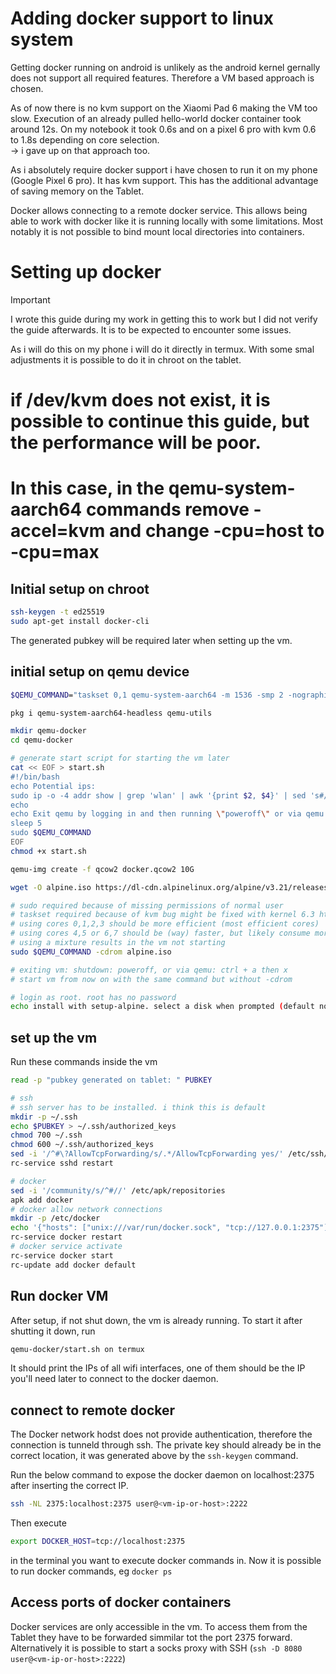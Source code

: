 # Adding docker support to linux system

Getting docker running on android is unlikely as the android kernel gernally does not support all required features. Therefore a VM based approach is chosen.

As of now there is no kvm support on the Xiaomi Pad 6 making the VM too slow. Execution of an already pulled hello-world docker container took around 12s. On my notebook it took 0.6s and on a pixel 6 pro with kvm 0.6 to 1.8s depending on core selection. \
-> i gave up on that approach too.

As i absolutely require docker support i have chosen to run it on my phone (Google Pixel 6 pro). It has kvm support. This has the additional advantage of saving memory on the Tablet.

Docker allows connecting to a remote docker service. This allows being able to work with docker like it is running locally with some limitations. Most notably it is not possible to bind mount local directories into containers.

# Setting up docker
> [!IMPORTANT]
> I wrote this guide during my work in getting this to work but I did not verify the guide afterwards. 
> It is to be expected to encounter some issues.


As i will do this on my phone i will do it directly in termux. With some smal adjustments it is possible to do it in chroot on the tablet.

# if /dev/kvm does not exist, it is possible to continue this guide, but the performance will be poor.
# In this case, in the qemu-system-aarch64 commands remove -accel=kvm and change -cpu=host to -cpu=max

## Initial setup on chroot

```bash
ssh-keygen -t ed25519
sudo apt-get install docker-cli
```


The generated pubkey will be required later when setting up the vm.

## initial setup on qemu device
```bash
$QEMU_COMMAND="taskset 0,1 qemu-system-aarch64 -m 1536 -smp 2 -nographic -bios $PREFIX/share/qemu/edk2-aarch64-code.fd -drive if=virtio,file=docker.qcow2,format=qcow2 -netdev user,id=net0,hostfwd=tcp::2222-:22 -device virtio-net-device,netdev=net0 -machine virt -accel kvm -cpu host"

pkg i qemu-system-aarch64-headless qemu-utils

mkdir qemu-docker
cd qemu-docker

# generate start script for starting the vm later
cat << EOF > start.sh
#!/bin/bash
echo Potential ips: 
sudo ip -o -4 addr show | grep 'wlan' | awk '{print $2, $4}' | sed 's#/.*##'
echo
echo Exit qemu by logging in and then running \"poweroff\" or via qemu: ctrl + a then x
sleep 5
sudo $QEMU_COMMAND
EOF
chmod +x start.sh

qemu-img create -f qcow2 docker.qcow2 10G

wget -O alpine.iso https://dl-cdn.alpinelinux.org/alpine/v3.21/releases/aarch64/alpine-virt-3.21.3-aarch64.iso

# sudo required because of missing permissions of normal user
# taskset required because of kvm bug might be fixed with kernel 6.3 https://github.com/Joshua-Riek/ubuntu-rockchip/issues/731
# using cores 0,1,2,3 should be more efficient (most efficient cores)
# using cores 4,5 or 6,7 should be (way) faster, but likely consume more power and obviously allows less parallel tasks (less cores)  
# using a mixture results in the vm not starting
sudo $QEMU_COMMAND -cdrom alpine.iso

# exiting vm: shutdown: poweroff, or via qemu: ctrl + a then x
# start vm from now on with the same command but without -cdrom

# login as root. root has no password
echo install with setup-alpine. select a disk when prompted (default none) and installation method \"sys\"
```

## set up the vm
Run these commands inside the vm
```bash
read -p "pubkey generated on tablet: " PUBKEY

# ssh
# ssh server has to be installed. i think this is default
mkdir -p ~/.ssh
echo $PUBKEY > ~/.ssh/authorized_keys 
chmod 700 ~/.ssh
chmod 600 ~/.ssh/authorized_keys
sed -i '/^#\?AllowTcpForwarding/s/.*/AllowTcpForwarding yes/' /etc/ssh/sshd_config
rc-service sshd restart

# docker
sed -i '/community/s/^#//' /etc/apk/repositories
apk add docker
# docker allow network connections
mkdir -p /etc/docker
echo '{"hosts": ["unix:///var/run/docker.sock", "tcp://127.0.0.1:2375"]}' | tee /etc/docker/daemon.json > /dev/null
rc-service docker restart
# docker service activate
rc-service docker start
rc-update add docker default
```

## Run docker VM
After setup, if not shut down, the vm is already running. To start it after shutting it down, run 

```bash
qemu-docker/start.sh on termux
```

It should print the IPs of all wifi interfaces, one of them should be the IP you'll need later to connect to the docker daemon.


## connect to remote docker
The Docker network hodst does not provide authentication, therefore the connection is tunneld through ssh. The private key should already be in the correct location, it was generated above by the `ssh-keygen` command.

Run the below command to expose the docker daemon on localhost:2375 after inserting the correct IP.
```bash
ssh -NL 2375:localhost:2375 user@<vm-ip-or-host>:2222
```

Then execute 
```bash
export DOCKER_HOST=tcp://localhost:2375
```
in the terminal you want to execute docker commands in. Now it is possible to run docker commands, eg `docker ps`

## Access ports of docker containers
Docker services are only accessible in the vm. To access them from the Tablet they have to be forwarded simmilar tot the port 2375 forward. Alternatively it is possible to start a socks proxy with SSH (`ssh -D 8080 user@<vm-ip-or-host>:2222`)
